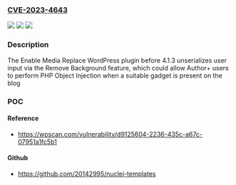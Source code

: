 ### [CVE-2023-4643](https://cve.mitre.org/cgi-bin/cvename.cgi?name=CVE-2023-4643)
![](https://img.shields.io/static/v1?label=Product&message=Enable%20Media%20Replace&color=blue)
![](https://img.shields.io/static/v1?label=Version&message=0%3C%204.1.3%20&color=brighgreen)
![](https://img.shields.io/static/v1?label=Vulnerability&message=CWE-502%20Deserialization%20of%20Untrusted%20Data&color=brighgreen)

### Description

The Enable Media Replace WordPress plugin before 4.1.3 unserializes user input via the Remove Background feature, which could allow Author+ users to perform PHP Object Injection when a suitable gadget is present on the blog

### POC

#### Reference
- https://wpscan.com/vulnerability/d9125604-2236-435c-a67c-07951a1fc5b1

#### Github
- https://github.com/20142995/nuclei-templates

